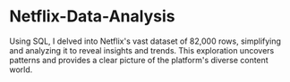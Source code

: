 # Netflix-Data-Analysis
Using SQL, I delved into Netflix's vast dataset of 82,000 rows, simplifying and analyzing it to reveal insights and trends. This exploration uncovers patterns and provides a clear picture of the platform's diverse content world.

